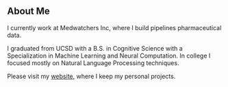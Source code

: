 ## About Me

I currently work at Medwatchers Inc, where I build pipelines pharmaceutical data.    

I graduated from UCSD with a B.S. in Cognitive Science with a Specialization in Machine Learning and Neural Computation. In college I focused mostly on Natural Language Processing techniques. 

Please visit my [website](https://dbragdon1.github.io/), where I keep my personal projects.

